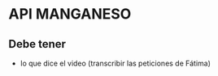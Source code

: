 # **API MANGANESO**

## **Debe tener**
- lo que dice el video (transcribir las peticiones de Fátima)